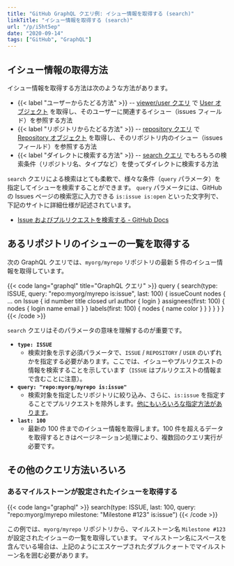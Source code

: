 ```yaml
---
title: "GitHub GraphQL クエリ例: イシュー情報を取得する (search)"
linkTitle: "イシュー情報を取得する (search)"
url: "/p/i5ht5ep"
date: "2020-09-14"
tags: ["GitHub", "GraphQL"]
---
```


イシュー情報の取得方法
----

イシュー情報を取得する方法は次のような方法があります。

- {{< label "ユーザーからたどる方法" >}} -- [viewer/user クエリ](/p/9bku4cj) で [User オブジェクト](https://docs.github.com/en/graphql/reference/objects#user) を取得し、そのユーザーに関連するイシュー（issues フィールド）を参照する方法
- {{< label "リポジトリからたどる方法" >}} -- [repository クエリ](/p/du6env5) で [Repository オブジェクト](https://docs.github.com/en/graphql/reference/objects#repository) を取得し、そのリポジトリ内のイシュー（issues フィールド）を参照する方法
- {{< label "ダイレクトに検索する方法" >}} -- [search クエリ](https://docs.github.com/en/graphql/reference/queries#searchresultitemconnection) でもろもろの検索条件（リポジトリ名、タイプなど）を使ってダイレクトに検索する方法

`search` クエリによる検索はとても柔軟で、様々な条件（`query` パラメータ）を指定してイシューを検索することができます。
`query` パラメータには、GitHub の Issues ページの検索窓に入力できる `is:issue is:open` といった文字列で、下記のサイトに詳細仕様が記述されています。

- [Issue およびプルリクエストを検索する - GitHub Docs](https://docs.github.com/ja/github/searching-for-information-on-github/searching-issues-and-pull-requests)


あるリポジトリのイシューの一覧を取得する
----

次の GraphQL クエリでは、`myorg/myrepo` リポジトリの最新 5 件のイシュー情報を取得しています。

{{< code lang="graphql" title="GraphQL クエリ" >}}
query {
  search(type: ISSUE, query: "repo:myorg/myrepo is:issue", last: 100) {
    issueCount
    nodes {
      ... on Issue {
        id
        number
        title
        closed
        url
        author { login }
        assignees(first: 100) {
          nodes { login name email }
        }
        labels(first: 100) {
          nodes { name color }
        }
      }
    }
  }
}
{{< /code >}}

`search` クエリはそのパラメータの意味を理解するのが重要です。

- __`type: ISSUE`__
    - 検索対象を示す必須パラメータで、`ISSUE` / `REPOSITORY` / `USER` のいずれかを指定する必要があります。ここでは、イシューやプルリクエストの情報を検索することを示しています（`ISSUE` はプルリクエストの情報まで含むことに注意）。
- __`query: "repo:myorg/myrepo is:issue"`__
    - 検索対象を指定したリポジトリに絞り込み、さらに、`is:issue` を指定することでプルリクエストを除外します。[他にもいろいろな指定方法があります](https://docs.github.com/ja/github/searching-for-information-on-github/searching-issues-and-pull-requests)。
- __`last: 100`__
    - 最新の 100 件までのイシュー情報を取得します。100 件を超えるデータを取得するときはページネーション処理により、複数回のクエリ実行が必要です。


その他のクエリ方法いろいろ
----

### あるマイルストーンが設定されたイシューを取得する

{{< code lang="graphql" >}}
search(type: ISSUE, last: 100,
  query: "repo:myorg/myrepo milestone: \"Milestone #123\" is:issue")
{{< /code >}}

この例では、`myorg/myrepo` リポジトリから、マイルストーン名 `Milestone #123` が設定されたイシューの一覧を取得しています。
マイルストーン名にスペースを含んでいる場合は、上記のようにエスケープされたダブルクォートでマイルストーン名を囲む必要があります。

